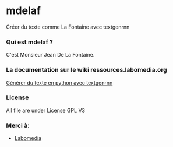 # mdelaf
Créer du texte comme La Fontaine avec textgenrnn

### Qui est mdelaf ?

C'est Monsieur Jean De La Fontaine.

### La documentation sur le wiki ressources.labomedia.org

[Générer du texte en python avec textgenrnn](https://ressources.labomedia.org/textgenrnn)

### License

All file are under License GPL V3


### Merci à:

* [Labomedia](https://labomedia.org/)
